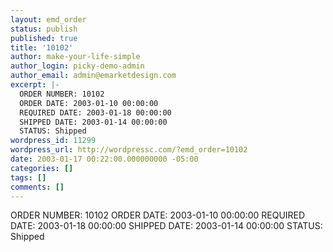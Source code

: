```yaml
---
layout: emd_order
status: publish
published: true
title: '10102'
author: make-your-life-simple
author_login: picky-demo-admin
author_email: admin@emarketdesign.com
excerpt: |-
  ORDER NUMBER: 10102
  ORDER DATE: 2003-01-10 00:00:00
  REQUIRED DATE: 2003-01-18 00:00:00
  SHIPPED DATE: 2003-01-14 00:00:00
  STATUS: Shipped
wordpress_id: 11299
wordpress_url: http://wordpressc.com/?emd_order=10102
date: 2003-01-17 00:22:00.000000000 -05:00
categories: []
tags: []
comments: []
---
```

ORDER NUMBER: 10102
ORDER DATE: 2003-01-10 00:00:00
REQUIRED DATE: 2003-01-18 00:00:00
SHIPPED DATE: 2003-01-14 00:00:00
STATUS: Shipped
